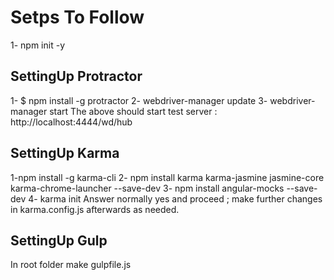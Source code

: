 Setps To Follow
===================
1- npm init -y

SettingUp Protractor
-------------
1-  $ npm install -g protractor
2-  webdriver-manager update
3- webdriver-manager start 
The above should start test server :  http://localhost:4444/wd/hub

SettingUp Karma
-------------
1-npm install -g karma-cli
2- npm install karma karma-jasmine jasmine-core karma-chrome-launcher --save-dev
3- npm install angular-mocks --save-dev
4- karma init
Answer normally yes and proceed ; make further changes in karma.config.js afterwards as needed.

SettingUp Gulp
-------------
In root folder make gulpfile.js